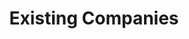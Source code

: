 ---
order: "02"
title: "Existing Companies"
nav:
  - heading: AT&T
    sub-sections:
      - "1.0" 
  - heading: Bolt Beranek & Newman
    sub-sections:
      - "1.0"
  - heading: DEC
    sub-sections:
      - "1.0"
  - heading: HP
    sub-sections:
      - "1.0"
  - heading: IBM
    sub-sections:
      - "1.0"
  - heading: Rockwell International
    sub-sections:
      - "1.0"
  - heading: Xerox
    sub-sections:
      - "1.0"
---
